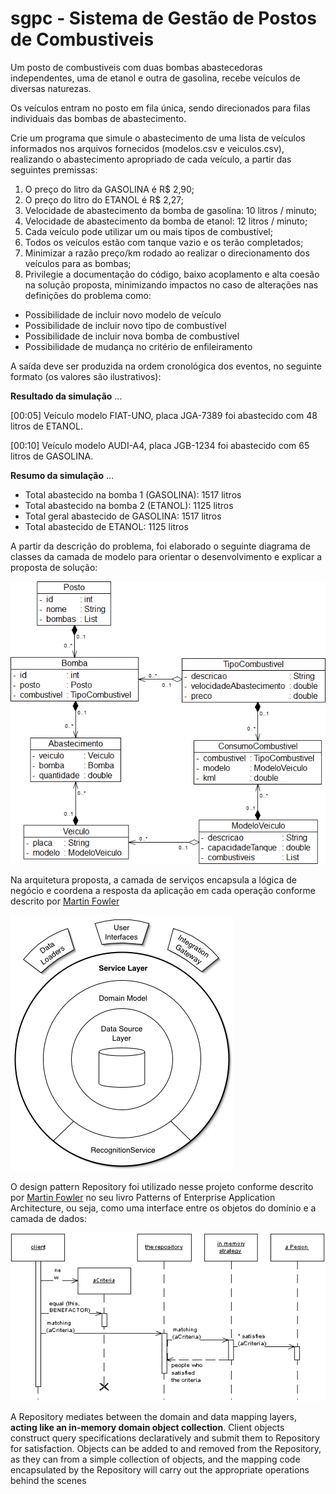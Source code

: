 # sgpc - Sistema de Gestão de Postos de Combustiveis

Um posto de combustiveis com duas bombas abastecedoras independentes, uma de etanol e outra de gasolina, recebe veículos de diversas naturezas. 

Os veículos entram no posto em fila única, sendo direcionados para filas individuais das bombas de abastecimento. 

Crie um programa que simule o abastecimento de uma lista de veículos informados nos arquivos fornecidos (modelos.csv e veiculos.csv), realizando o abastecimento apropriado de cada veículo, 
a partir das seguintes premissas:

1. O preço do litro da GASOLINA é R$ 2,90;
2. O preço do litro do ETANOL é R$ 2,27;
3. Velocidade de abastecimento da bomba de gasolina: 10 litros / minuto;
4. Velocidade de abastecimento da bomba de etanol: 12 litros / minuto;
5. Cada veículo pode utilizar um ou mais tipos de combustível;
6. Todos os veículos estão com tanque vazio e os terão completados;
7. Minimizar a razão preço/km rodado ao realizar o direcionamento dos veículos para as bombas;
8. Privilegie a documentação do código, baixo acoplamento e alta coesão na solução proposta, minimizando impactos no caso de alterações nas definições do problema como:


- Possibilidade de incluir novo modelo de veículo
- Possibilidade de incluir novo tipo de combustível
- Possibilidade de incluir nova bomba de combustível
- Possibilidade de mudança no critério de enfileiramento



A saída deve ser produzida na ordem cronológica dos eventos, no seguinte formato (os valores são ilustrativos):

**Resultado da simulação**
...

[00:05] Veículo modelo FIAT-UNO, placa JGA-7389 foi abastecido com 48 litros de ETANOL.

[00:10] Veículo modelo AUDI-A4, placa JGB-1234 foi abastecido com 65 litros de GASOLINA.


**Resumo da simulação**
...
* Total abastecido na bomba 1 (GASOLINA): 1517 litros
* Total abastecido na bomba 2 (ETANOL): 1125 litros
* Total geral abastecido de GASOLINA: 1517 litros
* Total abastecido de ETANOL: 1125 litros


A partir da descrição do problema, foi elaborado o seguinte diagrama de classes da camada de modelo para orientar o desenvolvimento e explicar a proposta de solução: 

![Diagrama](210709-diagrama_classes-model_package-v2.png)


Na arquitetura proposta, a camada de serviços encapsula a lógica de negócio e coordena
a resposta da aplicação em cada operação conforme descrito 
por [Martin Fowler](https://martinfowler.com/eaaCatalog/serviceLayer.html)

![Camada de Serviços](ServiceLayerSketch.png)

O design pattern Repository foi utilizado nesse projeto conforme descrito por [Martin Fowler](https://martinfowler.com/eaaCatalog/repository.html) no seu livro Patterns of Enterprise Application Architecture, ou seja, como uma interface entre os objetos do domínio e a camada de dados:

![Repository](repositorySketch.png)

A Repository mediates between the domain and data mapping layers, **acting like an in-memory domain object collection**. Client objects construct query specifications declaratively and submit them to Repository for satisfaction. Objects can be added to and removed from the Repository, as they can from a simple collection of objects, and the mapping code encapsulated by the Repository will carry out the appropriate operations behind the scenes
